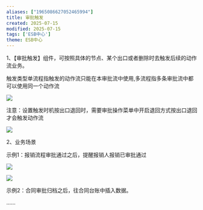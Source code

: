 ```yaml
---
aliases: ["1965086627052465994"]
title: 审批触发
created: 2025-07-15
modified: 2025-07-15
tags: ['ESB中心']
theme: ESB中心
---
```


1、【审批触发】组件，可按照具体的节点、某个出口或者删除时去触发后续的动作流业务。

触发类型单流程指触发的动作流只能在本审批流中使用,多流程指多条审批流中都可以使用同一个动作流

![](acf32221ecf2ab96bb7058d849139255.jpg)

注意：设置触发时机按出口退回时，需要审批操作菜单中开启退回方式按出口退回才会触发动作流

![](a362e9b24ee6ad52d1500759359a081f.jpg)

2、业务场景

示例1：报销流程审批通过之后，提醒报销人报销已审批通过

![](bbbe511c9c4f8e053b001de3462d87f4.jpg)

![](0539ca1ca71de71ff90b797c2cd0f569.jpg)

示例2：合同审批归档之后，往合同台账中插入数据。

……